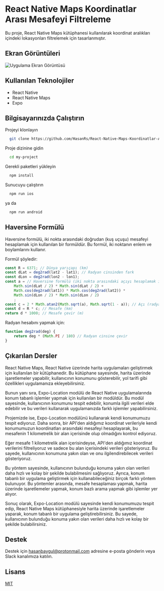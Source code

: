 
# React Native Maps Koordinatlar Arası Mesafeyi Filtreleme

Bu proje, React Native Maps kütüphanesi kullanılarak koordinat aralıkları içindeki lokasyonları filtrelemek için tasarlanmıştır.
## Ekran Görüntüleri

![Uygulama Ekran Görüntüsü](https://i.hizliresim.com/li2c00g.png)

  ## Kullanılan Teknolojiler
* React Native
* React Native Maps
* Expo
## Bilgisayarınızda Çalıştırın

Projeyi klonlayın

```bash
  git clone https://github.com/HasanRs/React-Native-Maps-Koordinatlar-Aras-Mesafeyi-Filtreleme.git
```

Proje dizinine gidin

```bash
  cd my-project
```

Gerekli paketleri yükleyin

```bash
  npm install
```

Sunucuyu çalıştırın

```bash
  npm run ios
```
ya da
```bash
  npm run android
```

## Haversine Formülü

Haversine formülü, iki nokta arasındaki doğrudan (kuş uçuşu) mesafeyi hesaplamak için kullanılan bir formüldür. Bu formül, iki noktanın enlem ve boylamlarını kullanır.

Formül şöyledir:
```javascript
const R = 6371; // Dünya yarıçapı (km)
const dLat = deg2rad(lat2 - lat1); // Radyan cinsinden fark
const dLon = deg2rad(lon2 - lon1);
const a = // Haversine formülü (iki nokta arasındaki açıyı hesaplamak için)
	Math.sin(dLat / 2) * Math.sin(dLat / 2) +
	Math.cos(deg2rad(lat1)) * Math.cos(deg2rad(lat2)) *
	Math.sin(dLon / 2) * Math.sin(dLon / 2)
	;
const c = 2 * Math.atan2(Math.sqrt(a), Math.sqrt(1 - a)); // Açı (radyan)
const d = R * c; // Mesafe (km)
return d * 1000; // Mesafe çevir (m)
```
Radyan hesabını yapmak için:
```javascript
function deg2rad(deg) {
	return deg * (Math.PI / 180) // Radyan cinsine çevir
}
```
## Çıkarılan Dersler

React Native Maps, React Native üzerinde harita uygulamaları geliştirmek için kullanılan bir kütüphanedir. Bu kütüphane sayesinde, harita üzerinde işaretlemeler yapabilir, kullanıcının konumunu gösterebilir, yol tarifi gibi özellikleri uygulamanıza ekleyebilirsiniz.

Bunun yanı sıra, Expo-Location modülü de React Native uygulamalarında konum tabanlı işlemler yapmak için kullanılan bir modüldür. Bu modül sayesinde, kullanıcının konumunu tespit edebilir, konumla ilgili verileri elde edebilir ve bu verileri kullanarak uygulamanızda farklı işlemler yapabilirsiniz.

Projemizde ise, Expo-Location modülünü kullanarak kendi konumumuzu tespit ediyoruz. Daha sonra, bir API'den aldığımız koordinat verileriyle kendi konumumuzun koordinatları arasındaki mesafeyi hesaplayarak, bu mesafenin 1 kilometrelik bir alan içerisinde olup olmadığını kontrol ediyoruz.

Eğer mesafe 1 kilometrelik alan içerisindeyse, API'den aldığımız koordinat verilerini filtreliyoruz ve sadece bu alan içerisindeki verileri gösteriyoruz. Bu sayede, kullanıcının konumuna yakın olan ve onu ilgilendirebilecek verileri gösteriyoruz.

Bu yöntem sayesinde, kullanıcının bulunduğu konuma yakın olan verileri daha hızlı ve kolay bir şekilde bulabilmesini sağlıyoruz. Ayrıca, konum tabanlı bir uygulama geliştirmek için kullanabileceğiniz birçok farklı yöntem bulunuyor. Bu yöntemler arasında, mesafe hesaplaması yapmak, harita üzerinde işaretlemeler yapmak, konum bazlı arama yapmak gibi işlemler yer alıyor.

Sonuç olarak, Expo-Location modülü sayesinde kendi konumumuzu tespit edip, React Native Maps kütüphanesiyle harita üzerinde işaretlemeler yaparak, konum tabanlı bir uygulama geliştirebilirsiniz. Bu sayede, kullanıcının bulunduğu konuma yakın olan verileri daha hızlı ve kolay bir şekilde bulabilirsiniz.

  
## Destek

Destek için hasanbaygul@protonmail.com adresine e-posta gönderin veya Slack kanalımıza katılın.

  
## Lisans

[MIT](https://github.com/HasanRs/React-Native-Maps-Koordinatlar-Aras-Mesafeyi-Filtreleme/blob/main/LICENSE)

  

